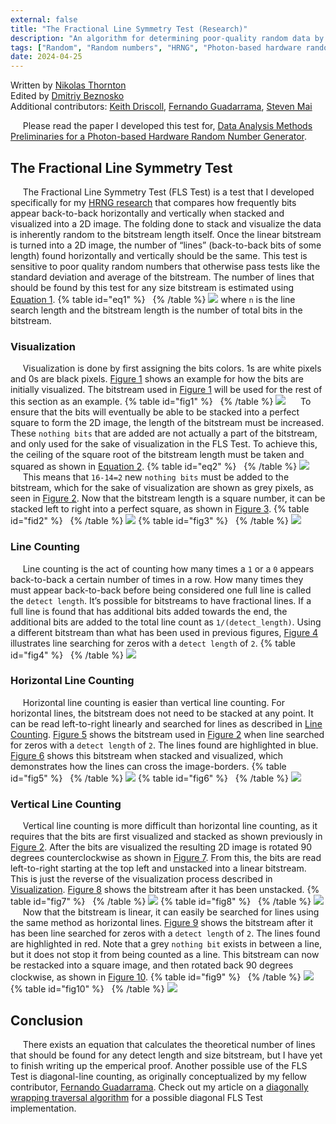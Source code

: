 ```yaml
---
external: false
title: "The Fractional Line Symmetry Test (Research)"
description: "An algorithm for determining poor-quality random data by symmetrically comparing the number of back-to-back bits meeting a certain criteria."
tags: ["Random", "Random numbers", "HRNG", "Photon-based hardware random number generator", "FLS Test", "bitstream"]
date: 2024-04-25
---
```

Written by [Nikolas Thornton](https://inspirehep.net/authors/2777386)\
Edited by [Dmitriy Beznosko](https://inspirehep.net/authors/1048916)\
Additional contributors: [Keith Driscoll](https://inspirehep.net/authors/2777384), [Fernando Guadarrama](https://inspirehep.net/authors/2577036), [Steven Mai](https://inspirehep.net/authors/2777385)

&nbsp;&nbsp;&nbsp;&nbsp;&nbsp;Please read the paper I developed this test for, [Data Analysis Methods Preliminaries for a Photon-based Hardware Random Number Generator](https://arxiv.org/abs/2404.09395).


## The Fractional Line Symmetry Test
&nbsp;&nbsp;&nbsp;&nbsp;&nbsp;The Fractional Line Symmetry Test (FLS Test) is a test that I developed specifically for my [HRNG research](https://arxiv.org/abs/2404.09395) that compares how frequently bits appear back-to-back horizontally and vertically when stacked and visualized into a 2D image. The folding done to stack and visualize the data is inherently random to the bitstream length itself. Once the linear bitstream is turned into a 2D image, the number of “lines” (back-to-back bits of some length) found horizontally and vertically should be the same. This test is sensitive to poor quality random numbers that otherwise pass tests like the standard deviation and average of the bitstream. The number of lines that should be found by this test for any size bitstream is estimated using [Equation 1](#fig1).
{% table id="eq1" %}
&nbsp;
{% /table %}
![](/images/fls_test/eq1.png)
where `n` is the line search length and the bitstream length is the number of total bits in the bitstream.

### Visualization
&nbsp;&nbsp;&nbsp;&nbsp;&nbsp;Visualization is done by first assigning the bits colors. 1s are white pixels and 0s are black pixels. [Figure 1](#fig1) shows an example for how the bits are initially visualized. The bitstream used in [Figure 1](#fig1) will be used for the rest of this section as an example.
{% table id="fig1" %}
&nbsp;
{% /table %}
![](/images/fls_test/fig1.png)
&nbsp;&nbsp;&nbsp;&nbsp;&nbsp;To ensure that the bits will eventually be able to be stacked into a perfect square to form the 2D image, the length of the bitstream must be increased. These `nothing bits` that are added are not actually a part of the bitstream, and only used for the sake of visualization in the FLS Test. To achieve this, the ceiling of the square root of the bitstream length must be taken and squared as shown in [Equation 2](#eq2).
{% table id="eq2" %}
&nbsp;
{% /table %}
![](/images/fls_test/eq2.png)
&nbsp;&nbsp;&nbsp;&nbsp;&nbsp;This means that `16-14=2` new `nothing bits` must be added to the bitstream, which for the sake of visualization are shown as grey pixels, as seen in [Figure 2](#fig2). Now that the bitstream length is a square number, it can be stacked left to right into a perfect square, as shown in [Figure 3](#fig3).
{% table id="fid2" %}
&nbsp;
{% /table %}
![](/images/fls_test/fig2.png)
{% table id="fig3" %}
&nbsp;
{% /table %}
![](/images/fls_test/fig3.png)
### Line Counting
&nbsp;&nbsp;&nbsp;&nbsp;&nbsp;Line counting is the act of counting how many times a `1` or a `0` appears back-to-back a certain number of times in a row. How many times they must appear back-to-back before being considered one full line is called the `detect length`. It’s possible for bitstreams to have fractional lines. If a full line is found that has additional bits added towards the end, the additional bits are added to the total line count as `1/(detect_length)`. Using a different bitstream than what has been used in previous figures, [Figure 4](#fig4) illustrates line searching for zeros with a `detect length` of `2`.
{% table id="fig4" %}
&nbsp;
{% /table %}
![](/images/fls_test/fig4.png)
### Horizontal Line Counting
&nbsp;&nbsp;&nbsp;&nbsp;&nbsp;Horizontal line counting is easier than vertical line counting. For horizontal lines, the bitstream does not need to be stacked at any point. It can be read left-to-right linearly and searched for lines as described in [Line Counting](#line-counting). [Figure 5](#fig5) shows the bitstream used in [Figure 2](#fig2) when line searched for zeros with a `detect length` of `2`. The lines found are highlighted in blue. [Figure 6](#fig6) shows this bitstream when stacked and visualized, which demonstrates how the lines can cross the image-borders.
{% table id="fig5" %}
&nbsp;
{% /table %}
![](/images/fls_test/fig5.png)
{% table id="fig6" %}
&nbsp;
{% /table %}
![](/images/fls_test/fig6.png)
### Vertical Line Counting
&nbsp;&nbsp;&nbsp;&nbsp;&nbsp;Vertical line counting is more difficult than horizontal line counting, as it requires that the bits are first visualized and stacked as shown previously in [Figure 2](#fig2). After the bits are visualized the resulting 2D image is rotated 90 degrees counterclockwise as shown in [Figure 7](#fig7). From this, the bits are read left-to-right starting at the top left and unstacked into a linear bitstream. This is just the reverse of the visualization process described in [Visualization](#visualization). [Figure 8](#fig8) shows the bitstream after it has been unstacked.
{% table id="fig7" %}
&nbsp;
{% /table %}
![](/images/fls_test/fig7.png)
{% table id="fig8" %}
&nbsp;
{% /table %}
![](/images/fls_test/fig8.png)
&nbsp;&nbsp;&nbsp;&nbsp;&nbsp;Now that the bitstream is linear, it can easily be searched for lines using the same method as horizontal lines. [Figure 9](#fig9) shows the bitstream after it has been line searched for zeros with a `detect length` of `2`. The lines found are highlighted in red. Note that a grey `nothing bit` exists in between a line, but it does not stop it from being counted as a line. This bitstream can now be restacked into a square image, and then rotated back 90 degrees clockwise, as shown in [Figure 10](#fig10).
{% table id="fig9" %}
&nbsp;
{% /table %}
![](/images/fls_test/fig9.png)
{% table id="fig10" %}
&nbsp;
{% /table %}
![](/images/fls_test/fig10.png)
## Conclusion
&nbsp;&nbsp;&nbsp;&nbsp;&nbsp;There exists an equation that calculates the theoretical number of lines that should be found for any detect length and size bitstream, but I have yet to finish writing up the emperical proof. Another possible use of the FLS Test is diagonal-line counting, as originally conceptualized by my fellow contributor, [Fernando Guadarrama](https://inspirehep.net/authors/2577036). Check out my article on a [diagonally wrapping traversal algorithm](/blog/diagonal_traversal) for a possible diagonal FLS Test implementation.